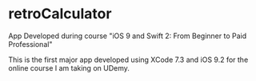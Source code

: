 # retroCalculator
App Developed during course "iOS 9 and Swift 2: From Beginner to Paid Professional"

This is the first major app developed using XCode 7.3 and iOS 9.2 for the online course I am taking on UDemy.
